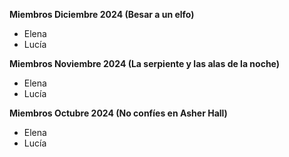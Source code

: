 
**Miembros Diciembre 2024 (Besar a un elfo)**

- Elena
- Lucía

**Miembros Noviembre 2024 (La serpiente y las alas de la noche)**

- Elena
- Lucía

**Miembros Octubre 2024 (No confíes en Asher Hall)**

- Elena
- Lucía